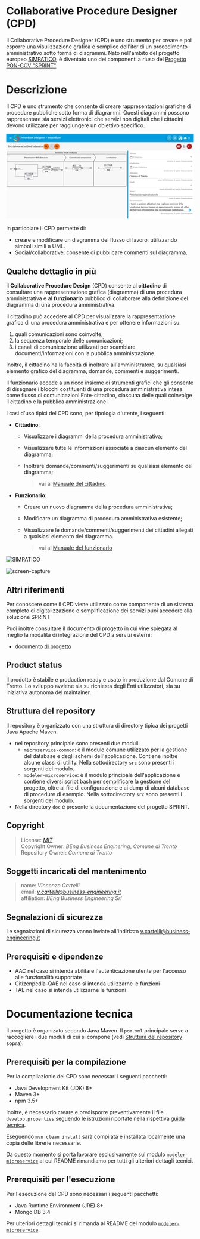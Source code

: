# Collaborative Procedure Designer (CPD)

Il Collaborative Procedure Designer (CPD) è uno strumento per creare e poi esporre una visulizzazione grafica e semplice dell'iter di un procedimento amministrativo sotto forma di diagrammi.
Nato nell'ambito del progetto europeo [SIMPATICO](https://www.simpatico-project.eu/), è diventato uno dei componenti a riuso del [Progetto PON-GOV "SPRINT"](https://github.com/ComuneTrento/SPRINT-informatizzazione-e-semplificazione-dei-procedimenti-amministrativi)

# Descrizione

Il CPD è uno strumento che consente di creare rappresentazioni grafiche di procedure pubbliche sotto
forma di diagrammi. Questi diagrammi possono rappresentare sia servizi elettronici che servizi non
digitali che i cittadini devono utilizzare per raggiungere un obiettivo specifico.

 ![CPD interfaccia](.README/cpd.1.png)

In particolare il CPD permette di:

 * creare e modificare un diagramma del flusso di lavoro, utilizzando simboli simili a UML.
 * Social/collaborative: consente di pubblicare commenti sul diagramma.

## Qualche dettaglio in più

Il **Collaborative Procedure Design** (CPD) consente al **cittadino** di consultare una rappresentazione grafica (diagramma) di una procedura amministrativa e al **funzionario** pubblico di collaborare alla definizione del diagramma di una procedura amministrativa.

Il cittadino può accedere al CPD per visualizzare la rappresentazione grafica di una procedura amministrativa e per ottenere informazioni su:

  1. quali comunicazioni sono coinvolte;
  2. la sequenza temporale delle comunicazioni;
  3. i canali di comunicazione utilizzati per scambiare documenti/informazioni con la pubblica amministrazione.

Inoltre, il cittadino ha la facoltà di inoltrare all'amministratore, su qualsiasi elemento grafico del diagramma, domande, commenti e suggerimenti.

Il funzionario accede a un ricco insieme di strumenti grafici che gli consente di disegnare i blocchi costituenti di una procedura amministrativa intesa come flusso di comunicazioni Ente-cittadino, ciascuna delle quali coinvolge il cittadino e la pubblica amministrazione.

I casi d'uso tipici del CPD sono, per tipologia d'utente, i seguenti:

  - **Cittadino**:

    * Visualizzare i diagrammi della procedura amministrativa;
    * Visualizzare tutte le informazioni associate a ciascun elemento del diagramma;
    * Inoltrare domande/commenti/suggerimenti su qualsiasi elemento del diagramma;

      > vai al [Manuale del cittadino](Manuale-del-cittadino#index)

  - **Funzionario**:

    * Creare un nuovo diagramma della procedura amministrativa;
    * Modificare un diagramma di procedura amministrativa esistente;
    * Visualizzare le domande/commenti/suggerimenti dei cittadini allegati a qualsiasi elemento del diagramma.

      > vai al [Manuale del funzionario](Manuale-del-funzionario#index)

![SIMPATICO](/ComuneTrento/CPD-Collaborative-Procedure-Design/blob/master/modeler-microservice/src/main/deploy-bundle/web/assets/img/left_simpatico_small.png)

![screen-capture](images/CPD-screen-capture.gif)
## Altri riferimenti

Per conoscere come il CPD viene utilizzato come componente di un sistema completo di digitalizzazione e semplificazione dei servizi puoi accedere alla soluzione SPRINT

Puoi inoltre consultare il documento di progetto in cui vine spiegata al meglio la modalità di integrazione del CPD a servizi esterni:

 * documento [di progetto](doc/BP-OR-AP-06_v1.0_Trento.pdf)

## Product status

Il prodotto è stabile e production ready e usato in produzione dal Comune di Trento. Lo sviluppo
avviene sia su richiesta degli Enti utilizzatori, sia su iniziativa autonoma del maintainer.

## <a name="struttura-repository"></a> Struttura del repository

Il repository è organizzato con una struttura di directory tipica dei progetti Java Apache Maven.

 * nel repository principale sono presenti due moduli:
    * `microservice-common`: è il modulo comune utilizzato per la gestione del database e degli
       schemi dell'applicazione. Contiene inoltre alcune classi di utility.
       Nella sottodirectory `src` sono presenti i sorgenti del modulo.
    * `modeler-microservice`: è il modulo principale dell'applicazione e contiene diversi script 
      bash per semplificare la gestione del progetto, oltre ai file di configurazione e ai dump di
      alcuni database di procedure di esempio. 
      Nella sottodirectory `src` sono presenti i sorgenti del modulo.
 * Nella directory `doc` è presente la documentazione del progetto SPRINT.

## Copyright

  > License: _[MIT](LICENSE)_\
  > Copyright Owner: _BEng Business Enginering_, _Comune di Trento_\
  > Repository Owner: _Comune di Trento_

## Soggetti incaricati del mantenimento

  > name: _Vincenzo Cartelli_\
  > email: _<v.cartelli@business-engineering.it>_\
  > affiliation: _BEng Business Engineering Srl_

## Segnalazioni di sicurezza
Le segnalazioni di sicurezza vanno inviate all'indirizzo v.cartelli@business-engineering.it

## Prerequisiti e dipendenze

 * AAC nel caso si intenda abilitare l'autenticazione utente per l'accesso alle funzionalità
   supportate
 * Citizenpedia-QAE nel caso si intenda utilizzarne le funzioni
 * TAE nel caso si intenda utilizzarne le funzioni

# Documentazione tecnica

Il progetto è organizato secondo Java Maven. Il `pom.xml` principale serve a raccogliere i due
moduli di cui si compone (vedi [Struttura del repository](#struttura-repository) sopra).

## Prerequisiti per la compilazione

Per la compilazionie del CPD sono necessari i seguenti pacchetti:

* Java Development Kit (JDK) 8+
* Maven 3+
* npm 3.5+

Inoltre, è necessario creare e predisporre preventivamente il file `develop.properties` seguendo le
istruzioni riportate nella rispettiva [guida tecnica](modeler-microservice/README.md#example-properties).

Eseguendo `mvn clean install` sarà compilata e installata localmente una copia delle librerie
necessarie.

Da questo momento si portà lavorare esclusivamente sul modulo
[`modeler-microservice`](modeler-microservice) al cui README rimandiamo per tutti gli ulteriori
dettagli tecnici.

## Prerequisiti per l'esecuzione

Per l'esecuzione del CPD sono necessari i seguenti pacchetti:

* Java Runtime Environment (JRE) 8+
* Mongo DB 3.4

Per ulteriori dettagli tecnici si rimanda al README del modulo
[`modeler-microservice`](modeler-microservice).
